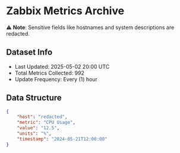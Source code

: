 # Zabbix Metrics Archive

⚠️ **Note**: Sensitive fields like hostnames and system descriptions are redacted.

## Dataset Info
- Last Updated: 2025-05-02 20:00 UTC
- Total Metrics Collected: 992
- Update Frequency: Every (1) hour

## Data Structure
```json
{
    "host": "redacted",
    "metric": "CPU Usage",
    "value": "12.5",
    "units": "%",
    "timestamp": "2024-05-21T12:00:00"
}
```
